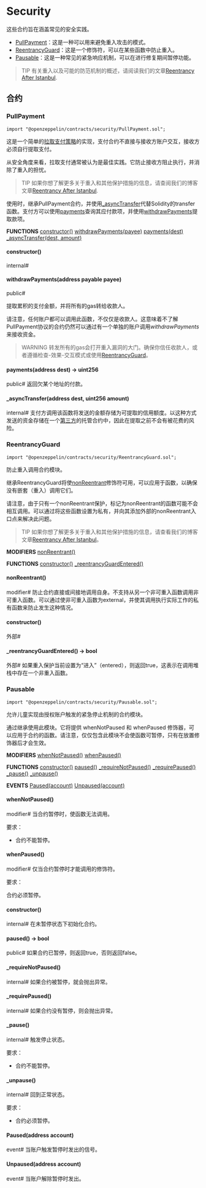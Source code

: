 # Security
这些合约旨在涵盖常见的安全实践。
* [PullPayment](#pullpayment)：这是一种可以用来避免重入攻击的模式。
* [ReentrancyGuard](#reentrancyguard)：这是一个修饰符，可以在某些函数中防止重入。
* [Pausable](#pausable)：这是一种常见的紧急响应机制，可以在进行修复期间暂停功能。

> TIP
有关重入以及可能的防范机制的概述，请阅读我们的文章[Reentrancy After Istanbul](https://blog.openzeppelin.com/reentrancy-after-istanbul/).

## 合约

### PullPayment
```
import "@openzeppelin/contracts/security/PullPayment.sol";
```

这是一个简单的[拉取支付策略](https://consensys.github.io/smart-contract-best-practices/development-recommendations/general/external-calls/#favor-pull-over-push-for-external-calls)的实现，支付合约不直接与接收方账户交互，接收方必须自行提取支付。

从安全角度来看，拉取支付通常被认为是最佳实践。它防止接收方阻止执行，并消除了重入的担忧。

> TIP
如果你想了解更多关于重入和其他保护措施的信息，请查阅我们的博客文章[Reentrancy After Istanbul](https://blog.openzeppelin.com/reentrancy-after-istanbul/).

使用时，继承PullPayment合约，并使用[_asyncTransfer](#_asynctransferaddress-dest-uint256-amount)代替Solidity的transfer函数。支付方可以使用[payments](#paymentsaddress-dest-→-uint256)查询其应付款项，并使用[withdrawPayments](#withdrawpaymentsaddress-payable-payee)提取款项。

**FUNCTIONS**
[constructor()](#constructor)
[withdrawPayments(payee)](#withdrawpaymentsaddress-payable-payee)
[payments(dest)](#paymentsaddress-dest-→-uint256)
[_asyncTransfer(dest, amount)](#_asynctransferaddress-dest-uint256-amount)

#### constructor()
internal#

#### withdrawPayments(address payable payee)
public#

提取累积的支付金额，并将所有的gas转给收款人。

请注意，任何账户都可以调用此函数，不仅仅是收款人。这意味着不了解PullPayment协议的合约仍然可以通过有一个单独的账户调用*withdrawPayments*来接收资金。

> WARNING
转发所有的gas会打开重入漏洞的大门。确保你信任收款人，或者遵循检查-效果-交互模式或使用[ReentrancyGuard](#reentrancyguard)。

#### payments(address dest) → uint256
public#
返回欠某个地址的付款。

#### _asyncTransfer(address dest, uint256 amount)
internal#
支付方调用该函数将发送的金额存储为可提取的信用额度。以这种方式发送的资金存储在一个[第三方](./Utils.md#escrow)的托管合约中，因此在提取之前不会有被花费的风险。

### ReentrancyGuard
```
import "@openzeppelin/contracts/security/ReentrancyGuard.sol";
```

防止重入调用合约模块。

继承ReentrancyGuard将使[nonReentrant](#nonreentrant)修饰符可用，可以应用于函数，以确保没有嵌套（重入）调用它们。

请注意，由于只有一个nonReentrant保护，标记为nonReentrant的函数可能不会相互调用。可以通过将这些函数设置为私有，并向其添加外部的nonReentrant入口点来解决此问题。

> TIP
如果你想了解更多关于重入和其他保护措施的信息，请查看我们的博客文章[Reentrancy After Istanbul](https://blog.openzeppelin.com/reentrancy-after-istanbul/)。

**MODIFIERS**
[nonReentrant()](#nonreentrant)

**FUNCTIONS**
[constructor()](#constructor)
[_reentrancyGuardEntered()](#_reentrancyguardentered-→-bool)

#### nonReentrant()
modifier#
防止合约直接或间接地调用自身。不支持从另一个非可重入函数调用非可重入函数。可以通过使非可重入函数为external，并使其调用执行实际工作的私有函数来防止发生这种情况。

#### constructor()
外部# 

#### _reentrancyGuardEntered() → bool
外部# 
如果重入保护当前设置为“进入”（entered），则返回true，这表示在调用堆栈中存在一个非重入函数。

### Pausable
```
import "@openzeppelin/contracts/security/Pausable.sol";
```

允许儿童实现由授权账户触发的紧急停止机制的合约模块。

通过继承使用此模块。它将提供 whenNotPaused 和 whenPaused 修饰器，可以应用于合约的函数。请注意，仅仅包含此模块不会使函数可暂停，只有在放置修饰器后才会生效。

**MODIFIERS**
[whenNotPaused()](#whennotpaused)
[whenPaused()](#whenpaused)

**FUNCTIONS**
[constructor()](#constructor)
[paused()](#paused-→-bool)
[_requireNotPaused()](#_requirenotpaused)
[_requirePaused()](#_requirepaused)
[_pause()](#_pause)
[_unpause()](#_unpause)

**EVENTS**
[Paused(account)](#pausedaddress-account)
[Unpaused(account)](#unpausedaddress-account)

#### whenNotPaused()
modifier#
当合约暂停时，使函数无法调用。

要求：
* 合约不能暂停。

#### whenPaused()
modifier#
仅当合约暂停时才能调用的修饰符。

要求：

合约必须暂停。

#### constructor()
internal#
在未暂停状态下初始化合约。

#### paused() → bool
public#
如果合约已暂停，则返回true，否则返回false。

#### _requireNotPaused()
internal#
如果合约被暂停，就会抛出异常。

#### _requirePaused()
internal#
如果合约没有暂停，则会抛出异常。

#### _pause()
internal#
触发停止状态。

要求：
* 合约不能暂停。

#### _unpause()
internal#
回到正常状态。

要求：
* 合约必须暂停。

#### Paused(address account)
event#
当账户触发暂停时发出的信号。

#### Unpaused(address account)
event#
当账户解除暂停时发出。
